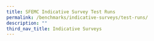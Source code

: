 ```yaml
---
title: SFEMC Indicative Survey Test Runs
permalink: /benchmarks/indicative-surveys/test-runs/
description: ""
third_nav_title: Indicative Surveys
---
```

